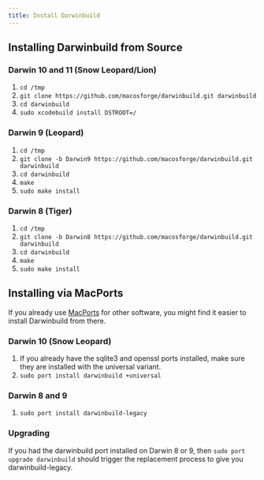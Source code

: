 ```yaml
---
title: Install Darwinbuild
---
```


## Installing Darwinbuild from Source

### Darwin 10 and 11 (Snow Leopard/Lion)

1. `cd /tmp`
2. `git clone https://github.com/macosforge/darwinbuild.git darwinbuild`
3. `cd darwinbuild`
4. `sudo xcodebuild install DSTROOT=/`

### Darwin 9 (Leopard)

1. `cd /tmp`
2. `git clone -b Darwin9 https://github.com/macosforge/darwinbuild.git darwinbuild`
3. `cd darwinbuild`
4. `make`
5. `sudo make install`

### Darwin 8 (Tiger)

1. `cd /tmp`
2. `git clone -b Darwin8 https://github.com/macosforge/darwinbuild.git darwinbuild`
3. `cd darwinbuild`
4. `make`
5. `sudo make install`

## Installing via MacPorts

If you already use [MacPorts](https://www.macports.org/) for other software, you might find it easier to install Darwinbuild from there.

### Darwin 10 (Snow Leopard)

1. If you already have the sqlite3 and openssl ports installed, make sure they are installed with the universal variant.
2. `sudo port install darwinbuild +universal`

### Darwin 8 and 9

1. `sudo port install darwinbuild-legacy`

### Upgrading

If you had the darwinbuild port installed on Darwin 8 or 9, then `sudo port upgrade darwinbuild` should trigger the replacement process to give you darwinbuild-legacy.
